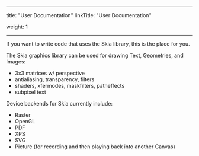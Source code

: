 
---
title: "User Documentation"
linkTitle: "User Documentation"

weight: 1

---


If you want to write code that uses the Skia library, this is the place for you.

The Skia graphics library can be used for drawing Text, Geometries, and Images:

  * 3x3 matrices w/ perspective
  * antialiasing, transparency, filters
  * shaders, xfermodes, maskfilters, patheffects
  * subpixel text

Device backends for Skia currently include:

  * Raster
  * OpenGL
  * PDF
  * XPS
  * SVG
  * Picture (for recording and then playing back into another Canvas)


